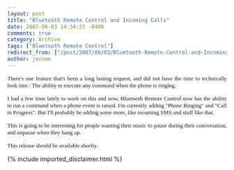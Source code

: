 ```yaml
---
layout: post
title: "Bluetooth Remote Control and Incoming Calls"
date: 2007-06-03 14:34:23 -0400
comments: true
category: Archive
tags: ["Bluetooth Remote Control"]
redirect_from: ["/post/2007/06/03/Bluetooth-Remote-Control-and-Incoming-Calls.aspx", "/post/2007/06/03/bluetooth-remote-control-and-incoming-calls.aspx"]
author: jerome
---
```

<!-- more -->
<P align=justify><FONT face=Tahoma size=2>There's one feature that's been a long lasting request, and did not have the time to technically look into : The ability to execute any command when the phone is ringing.</FONT></P>
<P align=justify><FONT face=Tahoma size=2>I had a few time lately to work on this and now, Bluetooth Remote Control now has the ability to run a command when a phone event is raised. I'm currently adding "Phone Ringing" and "Call in Progress". But I'll probably be adding some more, like incoming SMS and stuff like that.</FONT></P>
<P align=justify><FONT face=Tahoma size=2>This is going to be interesting for people wanting their music to pause during their conversation, and unpause when they hang up.</FONT></P>
<P align=justify><FONT face=Tahoma size=2>This release should be available shortly.</FONT></P>
{% include imported_disclaimer.html %}

